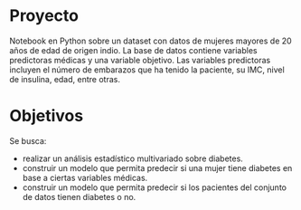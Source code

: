 # Proyecto

Notebook en Python sobre un dataset con datos de mujeres mayores de 20 años de edad de origen indio. 
La base de datos contiene variables predictoras médicas y una variable objetivo. 
Las variables predictoras incluyen el número de embarazos que ha tenido la paciente, su IMC, nivel de insulina, edad, entre otras.


# Objetivos

Se busca:
- realizar un análisis estadístico multivariado sobre diabetes.
- construir un modelo que permita predecir si una mujer tiene diabetes en base a ciertas variables médicas.
- construir un modelo que permita predecir si los pacientes del conjunto de datos tienen diabetes o no.
